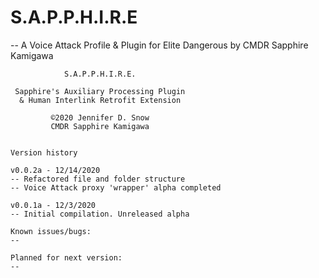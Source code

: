 # S.A.P.P.H.I.R.E
-- A Voice Attack Profile & Plugin for Elite Dangerous by CMDR Sapphire Kamigawa


                S.A.P.P.H.I.R.E.

     Sapphire's Auxiliary Processing Plugin
      & Human Interlink Retrofit Extension 

             ©2020 Jennifer D. Snow
             CMDR Sapphire Kamigawa


    Version history

    v0.0.2a - 12/14/2020
    -- Refactored file and folder structure
    -- Voice Attack proxy 'wrapper' alpha completed

    v0.0.1a - 12/3/2020
    -- Initial compilation. Unreleased alpha

    Known issues/bugs:
    -- 

    Planned for next version:
    -- 
